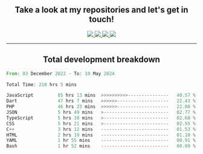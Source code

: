 <h2 align="center">
  Take a look at my repositories and let's get in touch!
</h2>
<p align="center">
  <a href="https://www.instagram.com/rayhanarkan?igsh=MXM3dHhmMTZ3ZWVsaA==">
    <img src="https://img.icons8.com/material-outlined/30/689d6a/instagram.png"/>
  </a>
  <a href="https://www.linkedin.com/in/rayhanarkan/">
    <img src="https://img.icons8.com/material-outlined/30/689d6a/linkedin.png"/>
  </a>
  <a href="">
    <img src="https://img.icons8.com/material-outlined/30/689d6a/geography.png"/>
  </a>
  <a href="mailto:rayhanarkan30@gmail.com">
    <img src="https://img.icons8.com/material-outlined/30/689d6a/email.png"/>
  </a>
</p>

---

<h2 align="center">Total development breakdown</h2>

<p align="center">
<!--START_SECTION:waka-->

```rust
From: 03 December 2022 - To: 10 May 2024

Total Time: 210 hrs 5 mins

JavaScript         85 hrs 13 mins  >>>>>>>>>>---------------   40.57 %
Dart               47 hrs 7 mins   >>>>>>-------------------   22.43 %
PHP                46 hrs 23 mins  >>>>>>-------------------   22.08 %
JSON               5 hrs 49 mins   >------------------------   02.77 %
TypeScript         5 hrs 38 mins   >------------------------   02.68 %
CSS                5 hrs 21 mins   >------------------------   02.55 %
C++                3 hrs 12 mins   -------------------------   01.53 %
HTML               2 hrs 19 mins   -------------------------   01.10 %
YAML               1 hr 55 mins    -------------------------   00.91 %
Bash               1 hr 52 mins    -------------------------   00.89 %
```

<!--END_SECTION:waka-->
</p>
